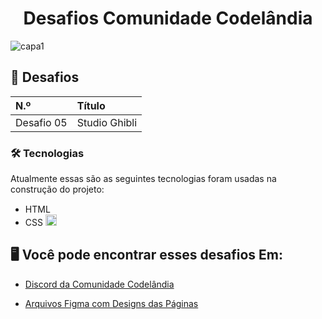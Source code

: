 <h1 align="center">
  Desafios Comunidade Codelândia
</h1>

![capa1](https://github.com/ThabataAmanda/desafios-codelandia/assets/63726379/6154fae5-05f7-41f4-a77f-b58aa1469c95)

## 🧠 Desafios 
| N.º | Título |
| :----- | :---- |
| Desafio 05 | Studio Ghibli |

### 🛠 Tecnologias
Atualmente essas são as seguintes tecnologias foram usadas na construção do projeto:

- HTML <img src="https://cdn-icons-png.flaticon.com/512/1532/1532556.png" width="15">
- CSS <img src="https://logospng.org/download/css-3/logo-css-3-2048.png" width="18">

## 🖥️ Você pode encontrar esses desafios Em: 
- <a href="https://discord.gg/VfeZvgMs">Discord da Comunidade Codelândia</a>
  
- <a href="https://www.figma.com/file/Yb9IBH56g7T1hdIyZ3BMNO/Desafios---Codel%C3%A2ndia?type=design&node-id=624%3A2&t=i3Gio6IVJ9cxezSF-1">Arquivos Figma com Designs das Páginas</a>
